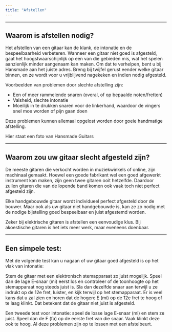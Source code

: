 ```yaml
---
title: "Afstellen"
---
```


---

## Waarom is afstellen nodig?

Het afstellen van een gitaar kan de klank, de intonatie en de bespeelbaarheid verbeteren. Wanneer een gitaar niet goed is afgesteld, gaat het hoogstwaarschijnlijk op een van die gebieden mis, wat het spelen aanzienlijk minder aangenaam kan maken. Om dat te verhelpen, bent u bij Hansmade aan het juiste adres. Breng bij twijfel gerust eender welke gitaar binnen, en ze wordt voor u vrijblijvend nagekeken en indien nodig afgesteld.

Voorbeelden van problemen door slechte afstelling zijn:

- Een of meer rammelende snaren (overal, of op bepaalde noten/fretten)
- Valsheid, slechte intonatie
- Moeilijk in te drukken snaren voor de linkerhand, waardoor de vingers snel moe worden of pijn gaan doen

Deze problemen kunnen allemaal opgelost worden door goeie handmatige afstelling.

Hier staat een foto van Hansmade Guitars

---

## Waarom zou uw gitaar slecht afgesteld zijn?

De meeste gitaren die verkocht worden in muziekwinkels of online, zijn machinaal gemaakt. Hoewel een goede fabrikant wel een goed afgewerkt instrument kan maken, zijn geen twee gitaren ooit hetzelfde. Daardoor zullen gitaren die van de lopende band komen ook vaak toch niet perfect afgesteld zijn.

Elke handgebouwde gitaar wordt individueel perfect afgesteld door de bouwer. Maar ook als uw gitaar niet handgebouwde is, kan ze zo nodig met de nodige bijstelling goed bespeelbaar en juist afgestemd worden.

Zeker bij elektrische gitaren is afstellen een eenvoudige klus. Bij akoestische gitaren is het iets meer werk, maar eveneens doenbaar.

---

## Een simpele test:

Met de volgende test kan u nagaan of uw gitaar goed afgesteld is op het vlak van intonatie:

Stem de gitaar met een elektronisch stemapparaat zo juist mogelijk. Speel dan de lage E-snaar (mi) eerst los en controleer of de toonhoogte op het stemapparaat nog steeds juist is. Sla dan dezelfde snaar aan terwijl u ze indrukt op de 12e fret, luister, en kijk terwijl op het stemapparaat. Er is veel kans dat u zal zien en horen dat de hogere E (mi) op de 12e fret te hoog of te laag klinkt. Dat betekent dat de gitaar niet juist is afgesteld.

Een tweede test voor intonatie: speel de losse lage E-snaar (mi) en stem ze juist. Speel dan de F (fa) op de eerste fret van die snaar. Vaak klinkt deze ook te hoog. Al deze problemen zijn op te lossen met een afstelbeurt.